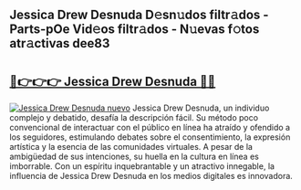 ## Jessica Drew Desnuda D𝚎sn𝚞dos filtr𝚊dos - Parts-pOe Vid𝚎os filtr𝚊dos - N𝚞evas f𝚘tos atr𝚊ctivas dee83

# <h2><a href="http://mb89kh.tromn.icu/?c=Jessica+Drew+Desnuda">🔗👉👉👉 Jessica Drew Desnuda 🔗🔗</a></h2>

[![Jessica Drew Desnuda nuevo](https://i.imgur.com/pEAQMta.gif)](http://mb89kh.tromn.icu/?c=Jessica+Drew+Desnuda)
Jessica Drew Desnuda, un individuo complejo y debatido, desafía la descripción fácil. Su método poco convencional de interactuar con el público en línea ha atraído y ofendido a los seguidores, estimulando debates sobre el consentimiento, la expresión artística y la esencia de las comunidades virtuales. A pesar de la ambigüedad de sus intenciones, su huella en la cultura en línea es imborrable. Con un espíritu inquebrantable y un atractivo innegable, la influencia de Jessica Drew Desnuda en los medios digitales es innovadora.

